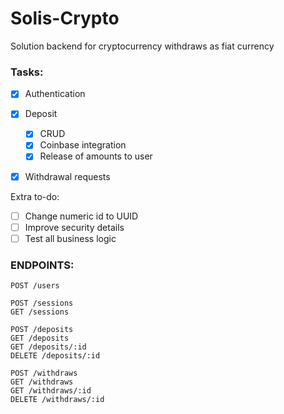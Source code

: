 # Solis-Crypto

Solution backend for cryptocurrency withdraws as fiat currency

### Tasks:
- [x] Authentication

- [x] Deposit
    - [x] CRUD
    - [x] Coinbase integration
    - [x] Release of amounts to user

- [x] Withdrawal requests


Extra to-do:

- [ ] Change numeric id to UUID
- [ ] Improve security details
- [ ] Test all business logic

### ENDPOINTS:
```
POST /users

POST /sessions
GET /sessions

POST /deposits
GET /deposits
GET /deposits/:id
DELETE /deposits/:id

POST /withdraws
GET /withdraws
GET /withdraws/:id
DELETE /withdraws/:id
```
